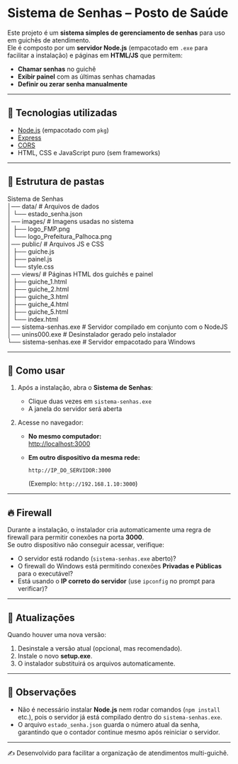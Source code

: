 # Sistema de Senhas – Posto de Saúde

Este projeto é um **sistema simples de gerenciamento de senhas** para uso em guichês de atendimento.  
Ele é composto por um **servidor Node.js** (empacotado em `.exe` para facilitar a instalação) e páginas em **HTML/JS** que permitem:  

- **Chamar senhas** no guichê  
- **Exibir painel** com as últimas senhas chamadas  
- **Definir ou zerar senha manualmente**  

---

## 🚀 Tecnologias utilizadas
- [Node.js](https://nodejs.org) (empacotado com `pkg`)
- [Express](https://expressjs.com/)
- [CORS](https://www.npmjs.com/package/cors)
- HTML, CSS e JavaScript puro (sem frameworks)

---

## 📂 Estrutura de pastas

Sistema de Senhas  
│── data/ # Arquivos de dados  
│ └── estado_senha.json  
│── images/ # Imagens usadas no sistema  
│ ├── logo_FMP.png  
│ └── logo_Prefeitura_Palhoca.png  
│── public/ # Arquivos JS e CSS  
│ ├── guiche.js  
│ ├── painel.js  
│ └── style.css  
│── views/ # Páginas HTML dos guichês e painel  
│ ├── guiche_1.html  
│ ├── guiche_2.html  
│ ├── guiche_3.html  
│ ├── guiche_4.html  
│ ├── guiche_5.html  
│ └── index.html  
│── sistema-senhas.exe # Servidor compilado em conjunto com o NodeJS  
│── unins000.exe # Desinstalador gerado pelo instalador  
└── sistema-senhas.exe # Servidor empacotado para Windows  

---

## 🚀 Como usar

1. Após a instalação, abra o **Sistema de Senhas**:
   - Clique duas vezes em `sistema-senhas.exe`
   - A janela do servidor será aberta

2. Acesse no navegador:
   - **No mesmo computador:**  
     [http://localhost:3000](http://localhost:3000)

   - **Em outro dispositivo da mesma rede:**  
     ```
     http://IP_DO_SERVIDOR:3000
     ```
     (Exemplo: `http://192.168.1.10:3000`)

---

## 🔥 Firewall

Durante a instalação, o instalador cria automaticamente uma regra de firewall para permitir conexões na porta **3000**.  
Se outro dispositivo não conseguir acessar, verifique:

- O servidor está rodando (`sistema-senhas.exe` aberto)?
- O firewall do Windows está permitindo conexões **Privadas e Públicas** para o executável?
- Está usando o **IP correto do servidor** (use `ipconfig` no prompt para verificar)?

---

## 🔄 Atualizações

Quando houver uma nova versão:

1. Desinstale a versão atual (opcional, mas recomendado).
2. Instale o novo **setup.exe**.
3. O instalador substituirá os arquivos automaticamente.

---

## 📌 Observações

- Não é necessário instalar **Node.js** nem rodar comandos (`npm install` etc.), pois o servidor já está compilado dentro do `sistema-senhas.exe`.  
- O arquivo `estado_senha.json` guarda o número atual da senha, garantindo que o contador continue mesmo após reiniciar o servidor.

---

✍️ Desenvolvido para facilitar a organização de atendimentos multi-guichê.
